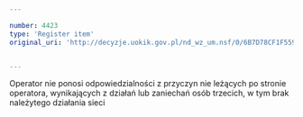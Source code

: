 ```yaml
---

number: 4423
type: 'Register item'
original_uri: 'http://decyzje.uokik.gov.pl/nd_wz_um.nsf/0/6B7D78CF1F559F25C1257B4400245AB6?OpenDocument'


---
```


Operator nie ponosi odpowiedzialności z przyczyn nie leżących po stronie operatora, wynikających z działań lub zaniechań osób trzecich, w tym brak należytego działania sieci
